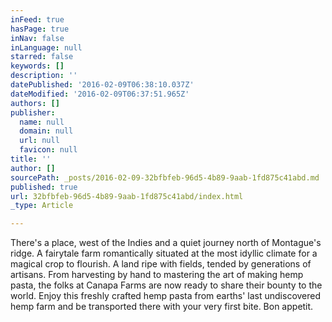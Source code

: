 ```yaml
---
inFeed: true
hasPage: true
inNav: false
inLanguage: null
starred: false
keywords: []
description: ''
datePublished: '2016-02-09T06:38:10.037Z'
dateModified: '2016-02-09T06:37:51.965Z'
authors: []
publisher:
  name: null
  domain: null
  url: null
  favicon: null
title: ''
author: []
sourcePath: _posts/2016-02-09-32bfbfeb-96d5-4b89-9aab-1fd875c41abd.md
published: true
url: 32bfbfeb-96d5-4b89-9aab-1fd875c41abd/index.html
_type: Article

---
```

There's a place, west of the Indies and a quiet journey north of Montague's ridge. A fairytale farm romantically situated at the most idyllic climate for a magical crop to flourish. A land ripe with fields, tended by generations of artisans. From harvesting by hand to mastering the art of making hemp pasta, the folks at Canapa Farms are now ready to share their bounty to the world. Enjoy this freshly crafted hemp pasta from earths' last undiscovered hemp farm and be transported there with your very first bite. Bon appetit.